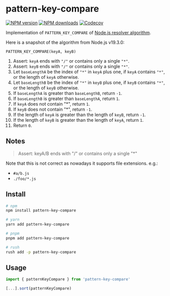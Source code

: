 # pattern-key-compare

[![NPM version][npm-image]][npm-url]
[![NPM downloads][downloads-image]][downloads-url]
[![Codecov][codecov-image]][codecov-url]

Implementation of `PATTERN_KEY_COMPARE` of [Node.js resolver algorithm][resolver-algorithm].

Here is a snapshot of the algorithm from Node.js v19.3.0:

`PATTERN_KEY_COMPARE(keyA, keyB)`

1. Assert: `keyA` ends with `"/"` or contains only a single `"*"`.
2. Assert: `keyB` ends with `"/"` or contains only a single `"*"`.
3. Let `baseLengthA` be the index of `"*"` in `keyA` plus one, if `keyA` contains `"*"`, or the length of `keyA` otherwise.
4. Let `baseLengthB` be the index of `"*"` in `keyB` plus one, if `keyB` contains `"*"`, or the length of `keyB` otherwise.
5. If `baseLengthA` is greater than `baseLengthB`, return `-1`.
6. If `baseLengthB` is greater than `baseLengthA`, return `1`.
7. If `keyA` does not contain "*", return `1`.
8. If `keyB` does not contain "*", return `-1`.
9. If the length of `keyA` is greater than the length of `keyB`, return `-1`.
10. If the length of `keyB` is greater than the length of `keyA`, return `1`.
11. Return `0`.

## Notes

> Assert: keyA/B ends with "/" or contains only a single "*"

Note that this is not correct as nowadays it supports file extensions. e.g.:

- `#a/b.js`
- `./foo/*.js`

## Install

```sh
# npm
npm install pattern-key-compare

# yarn
yarn add pattern-key-compare

# pnpm
pnpm add pattern-key-compare

# rush
rush add -p pattern-key-compare
```

## Usage

```ts
import { patternKeyCompare } from 'pattern-key-compare'

[...].sort(patternKeyCompare)
```

[codecov-image]: https://codecov.io/gh/cyberuni/resolve.imports/branch/main/graph/badge.svg
[codecov-url]: https://codecov.io/gh/cyberuni/resolve.imports
[downloads-image]: https://img.shields.io/npm/dm/pattern-key-compare.svg?style=flat
[downloads-url]: https://npmjs.org/package/pattern-key-compare
[npm-image]: https://img.shields.io/npm/v/pattern-key-compare.svg?style=flat
[npm-url]: https://npmjs.org/package/pattern-key-compare
[resolver-algorithm]: https://nodejs.org/api/esm.html#resolver-algorithm-specification
